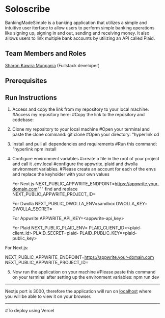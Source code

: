 # Soloscribe

BankingMadeSimple is a banking application that utilizes a simple and intuitive user iterface to allow users to perform simple banking operations like signing up, signing in and out, sending and receiving money. It also allows users to link multiple bank accounts by utilizing an API called Plaid.

## Team Members and Roles

[Sharon Kawira Mungania](https://github.com/KawiraSharon/KawiraSharon-CIS641-HW2-Mungania.git) (Fullstack developer)

## Prerequisites

## Run Instructions
1. Access and copy the link from my repository to your local machine.
#Access my repository here: 
#Copy the link to the repository and codebase:

2. Clone my repository to your local machine
#Open your terminal and paste the clone command: git clone <command copied from github>
#Open your directory: "hyperlink cd <your repository>

3. Install and pull all dependencies and requirements
#Run this command: "hyperlink npm install

4. Configure environment variables
#create a file in the root of your project and call it <filename>.env.local
#configure the appwrite, plaid and dwolla environment variables.
#Please create an account for each of the envs and replace the keyholder with your own values

    For Next.js
    NEXT_PUBLIC_APPWRITE_ENDPOINT=https://appwrite.your-domain.com""" find and replace 
    NEXT_PUBLIC_APPWRITE_PROJECT_ID=<appwrite-project-id>

    For Dwolla
    NEXT_PUBLIC_DWOLLA_ENV=sandbox
    DWOLLA_KEY=<dwolla-key>
    DWOLLA_SECRET=<dwolla-secret>

    For Appwrite
    APPWRITE_API_KEY=<appwrite-api_key>

    For Plaid
    NEXT_PUBLIC_PLAID_ENV=<sandbox>
    PLAID_CLIENT_ID=<plaid-client_id>
    PLAID_SECRET=plaid-<secret>
    PLAID_PUBLIC_KEY=<plaid-public_key>

For Next.js:

NEXT_PUBLIC_APPWRITE_ENDPOINT=https://appwrite.your-domain.com NEXT_PUBLIC_APPWRITE_PROJECT_ID=<appwrite-project-id>

5. Now run the application on your machine
#Please paste this command on your terminal after setting up the environment variables:
npm run dev

****************************************************************************************************************************************************
Nextjs port is 3000, therefore the application will run on [localhost](http://localhost:3000) where you will be able to view it on your browser.
*******************************************************************************************************************************************************

#To deploy using Vercel
